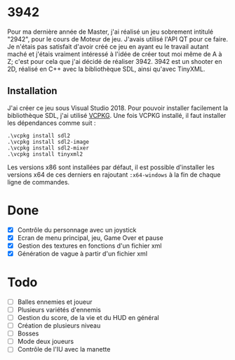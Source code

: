 # 3942
Pour ma dernière année de Master, j'ai réalisé un jeu sobrement intitulé "2942", pour le cours de Moteur de jeu. J'avais utilisé l'API QT pour ce faire.
Je n'étais pas satisfait d'avoir créé ce jeu en ayant eu le travail autant maché et j'étais vraiment intéressé à l'idée de créer tout moi même de A à Z; c'est pour cela que j'ai décidé de réaliser 3942.
3942 est un shooter en 2D, réalisé en C++ avec la bibliothèque SDL, ainsi qu'avec TinyXML.

## Installation
J'ai créer ce jeu sous Visual Studio 2018.
Pour pouvoir installer facilement la bibliothèque SDL, j'ai utilisé [VCPKG](https://github.com/Microsoft/vcpkg).
Une fois VCPKG installé, il faut installer les dépendances comme suit :

```
.\vcpkg install sdl2
.\vcpkg install sdl2-image
.\vcpkg install sdl2-mixer
.\vcpkg install tinyxml2
```

Les versions x86 sont installées par défaut, il est possible d'installer les versions x64 de ces derniers en rajoutant ``:x64-windows`` à la fin de chaque ligne de commandes.

# Done
- [x] Contrôle du personnage avec un joystick
- [x] Ecran de menu principal, jeu, Game Over et pause
- [x] Gestion des textures en fonctions d'un fichier xml
- [x] Génération de vague à partir d'un fichier xml

# Todo
- [ ] Balles ennemies et joueur
- [ ] Plusieurs variétés d'ennemis
- [ ] Gestion du score, de la vie et du HUD en général
- [ ] Création de plusieurs niveau
- [ ] Bosses
- [ ] Mode deux joueurs
- [ ] Contrôle de l'IU avec la manette
